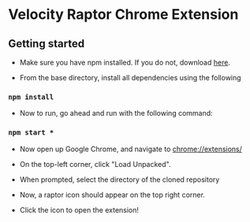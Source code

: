 # Velocity Raptor Chrome Extension

## Getting started

* Make sure you have npm installed. If you do not, download [here](https://www.npmjs.com/get-npm).

* From the base directory, install all dependencies using the following
### `npm install`

* Now to run, go ahead and run with the following command:

### `npm start *`

* Now open up Google Chrome, and navigate to [chrome://extensions/](chrome://extensions/)

* On the top-left corner, click "Load Unpacked".
* When prompted, select the directory of the cloned repository
* Now, a raptor icon should appear on the top right corner.
* Click the icon to open the extension!